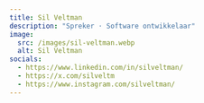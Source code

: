 ```yaml
---
title: Sil Veltman
description: "Spreker ⋅ Software ontwikkelaar"
image:
  src: /images/sil-veltman.webp
  alt: Sil Veltman
socials:
  - https://www.linkedin.com/in/silveltman/
  - https://x.com/silveltm
  - https://www.instagram.com/silveltman/
---
```

